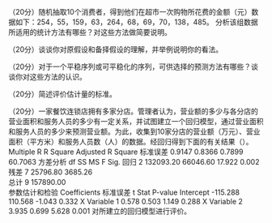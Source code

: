 （20分）随机抽取10个消费者，得到他们在超市一次购物所花费的金额（元）数据如下：254，55，159，63，264，68，69，70，138，485。
分析该组数据所适用的统计方法有哪些？对这些方法做简要说明。

（20分）谈谈你对原假设和备择假设的理解，并举例说明你的看法。

（20分）对于一个平稳序列或可平稳化的序列，可供选择的预测方法有哪些？谈谈你对这些方法的认识。

（20分）简述评价估计量的标准。

（20分）一家餐饮连锁店拥有多家分店。管理者认为，营业额的多少与各分店的营业面积和服务人员的多少有一定关系，并试图建立一个回归模型，通过营业面积和服务人员的多少来预测营业额。为此，收集到10家分店的营业额（万元）、营业面积（平方米）和服务人员数（人）的数据。经回归得到下面的有关结果（）。
Multiple R	R Square	Adjusted R Square	标准误差
0.9147	0.8366	0.7899	60.7063
方差分析
	df	SS	MS	F	Sig.
回归	2	132093.20	66046.60	17.922	0.002
残差	7	25796.80	3685.26		
总计	9	157890.00			
参数估计和检验
	Coefficients	标准误差	t Stat	P-value
Intercept	-115.288	110.568	-1.043	0.332
X Variable 1	0.578	0.503	1.149	0.288
X Variable 2	3.935	0.699	5.628	0.001
对所建立的回归模型进行评价。




